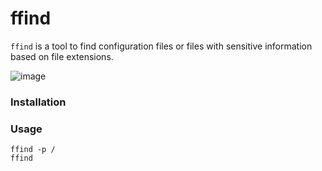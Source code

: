 # ffind

`ffind` is a tool to find configuration files or files with sensitive information based on file extensions.

![image](https://user-images.githubusercontent.com/44281620/148688336-e0aea33a-8f4a-4fa4-adc3-3229531ed0f6.png)

### Installation

### Usage

```console
ffind -p /
ffind
```
